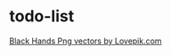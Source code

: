 # todo-list

<a href="https://lovepik.com/images/png-blackhands.html">Black Hands Png vectors by Lovepik.com</a>